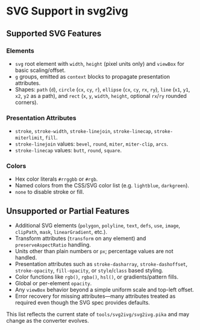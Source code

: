# SVG Support in svg2ivg

## Supported SVG Features

### Elements

-   `svg` root element with `width`, `height` (pixel units only) and `viewBox` for basic scaling/offset.
-   `g` groups, emitted as `context` blocks to propagate presentation attributes.
-   Shapes: `path` (`d`), `circle` (`cx`, `cy`, `r`), `ellipse` (`cx`, `cy`, `rx`, `ry`), `line` (`x1`, `y1`, `x2`, `y2` as a path), and `rect` (`x`, `y`, `width`, `height`, optional `rx`/`ry` rounded corners).

### Presentation Attributes

-   `stroke`, `stroke-width`, `stroke-linejoin`, `stroke-linecap`, `stroke-miterlimit`, `fill`.
-   `stroke-linejoin` values: `bevel`, `round`, `miter`, `miter-clip`, `arcs`.
-   `stroke-linecap` values: `butt`, `round`, `square`.

### Colors

-   Hex color literals `#rrggbb` or `#rgb`.
-   Named colors from the CSS/SVG color list (e.g. `lightblue`, `darkgreen`).
-   `none` to disable stroke or fill.

## Unsupported or Partial Features

-   Additional SVG elements (`polygon`, `polyline`, `text`, `defs`, `use`, `image`, `clipPath`, `mask`, `linearGradient`, etc.).
-   Transform attributes (`transform` on any element) and `preserveAspectRatio` handling.
-   Units other than plain numbers or `px`; percentage values are not handled.
-   Presentation attributes such as `stroke-dasharray`, `stroke-dashoffset`, `stroke-opacity`, `fill-opacity`, or `style`/`class` based styling.
-   Color functions like `rgb()`, `rgba()`, `hsl()`, or gradients/pattern fills.
-   Global or per-element `opacity`.
-   Any `viewBox` behavior beyond a simple uniform scale and top-left offset.
-   Error recovery for missing attributes—many attributes treated as required even though the SVG spec provides defaults.

This list reflects the current state of `tools/svg2ivg/svg2ivg.pika` and may change as the converter evolves.
